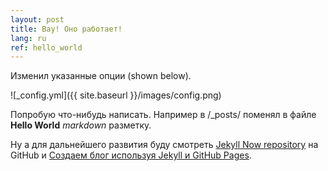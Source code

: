 ```yaml
---
layout: post
title: Вау! Оно работает!
lang: ru
ref: hello_world
---
```


Изменил указанные опции (shown below).

![_config.yml]({{ site.baseurl }}/images/config.png)

Попробую что-нибудь написать. Например в /_posts/ поменял в файле **Hello World** _markdown_ разметку. 

Ну а для дальнейшего развития буду смотреть [Jekyll Now repository](https://github.com/barryclark/jekyll-now) на GitHub и [Создаем блог используя Jekyll и GitHub Pages](http://frontender.info/build-blog-jekyll-github-pages/).
